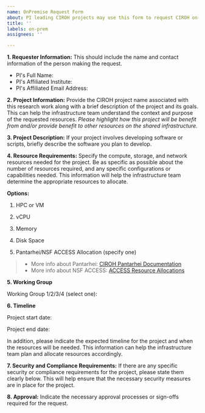 ```yaml
---
name: OnPremise Request Form
about: PI leading CIROH projects may use this form to request CIROH on-premise requests (Pantarhei or NSF ACCESS Allocations). Access is available to all consortium members and partners.
title: ''
labels: on-prem
assignees: ''

---
```



**1.	Requester Information:**
This should include the name and contact information of the person making the request.
- PI's Full Name: <!-- Respond here! -->
- PI's Affiliated Institute: <!-- Respond here! -->
- PI's Affiliated Email Address: <!-- Respond here! -->

**2.	Project Information:** 
Provide the CIROH project name associated with this research work along with a brief description of the project and its goals. This can help the infrastructure team understand the context and purpose of the requested resources. *Please highlight how this project will be benefit from and/or provide benefit to other resources on the shared infrastructure.*

<!-- Respond here! -->

**3.  Project Description:**
If your project involves developing software or scripts, briefly describe the software you plan to develop.

<!-- Respond here! -->

**4.	Resource Requirements:** 
Specify the compute, storage, and network resources needed for the project. Be as specific as possible about the number of resources required, and any specific configurations or capabilities needed. This information will help the infrastructure team determine the appropriate resources to allocate.

**Options:**
1. HPC or VM
<!-- Respond here! -->

2. vCPU
<!-- Respond here! -->

3. Memory
<!-- Respond here! -->

4. Disk Space
<!-- Respond here! -->

5. Pantarhei/NSF ACCESS Allocation (specify one)
> - More info about Pantarhei: [CIROH Pantarhei Documentation](https://docs.ciroh.org/docs/services/on-prem/Pantarhei/)
> - More info about NSF ACCESS: [ACCESS Resource Allocations](https://allocations.access-ci.org/resources)

<!-- Respond here! -->

**5. Working Group**

Working Group 1/2/3/4 (select one): <!-- Respond here! -->

**6.	Timeline** 

Project start date: <!-- Respond here! -->

Project end date: <!-- Respond here! -->

In addition, please indicate the expected timeline for the project and when the resources will be needed. This information can help the infrastructure team plan and allocate resources accordingly.

<!-- Respond here! -->

**7.	Security and Compliance Requirements:** 
If there are any specific security or compliance requirements for the project, please state them clearly below. This will help ensure that the necessary security measures are in place for the project.
 
<!-- Respond here! -->
 
**8.	Approval:** 
Indicate the necessary approval processes or sign-offs required for the request.

<!-- Respond here! -->